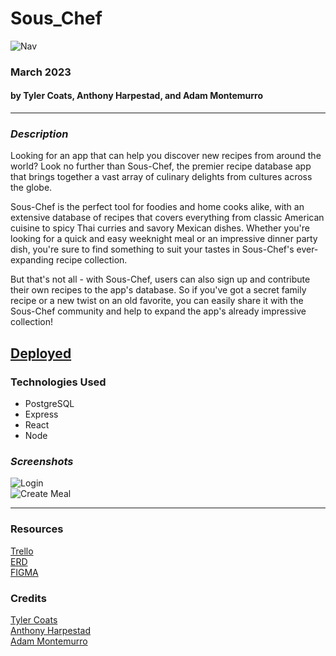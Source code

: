 # Sous_Chef
![Nav](https://user-images.githubusercontent.com/122232068/224384486-c0b7b1c4-1f5c-499e-ba49-580dc50f808f.png)
### March 2023
#### by Tyler Coats, Anthony Harpestad, and Adam Montemurro
***

### ***Description***
Looking for an app that can help you discover new recipes from around the world? Look no further than Sous-Chef, the premier recipe database app that brings together a vast array of culinary delights from cultures across the globe.

Sous-Chef is the perfect tool for foodies and home cooks alike, with an extensive database of recipes that covers everything from classic American cuisine to spicy Thai curries and savory Mexican dishes. Whether you're looking for a quick and easy weeknight meal or an impressive dinner party dish, you're sure to find something to suit your tastes in Sous-Chef's ever-expanding recipe collection.

But that's not all - with Sous-Chef, users can also sign up and contribute their own recipes to the app's database. So if you've got a secret family recipe or a new twist on an old favorite, you can easily share it with the Sous-Chef community and help to expand the app's already impressive collection!

## [Deployed](https://sous-chef-app.herokuapp.com/)

### Technologies Used
* PostgreSQL
* Express
* React
* Node

### ***Screenshots***
![Login](https://user-images.githubusercontent.com/122232068/224384790-925276bb-4e6e-4ab5-8c53-08e6be72aa9a.png)<br>
![Create Meal](https://user-images.githubusercontent.com/122232068/224384958-524a8c4f-881b-4ce4-bcab-6e46ce178ec8.png)

***


### Resources 
[Trello](https://trello.com/b/SSZevE57/sous-chef)<br>
[ERD](https://lucid.app/lucidchart/003766fe-c422-41df-b340-4391df477210/edit?view_items=9B6Bs2IgEKgZ&invitationId=inv_c6e3a498-7ed9-4900-bf65-cc4294999ee7)<br>
[FIGMA](https://www.figma.com/file/0TE3G5Xo7UdTLujGLPzGOh/Sous-Chef?node-id=0%3A1&t=vLkC3L6n4uhTShDu-1)<br>

### Credits
[Tyler Coats](https://github.com/TylersCoffeeCode)<br>
[Anthony Harpestad](https://github.com/Anthony5321)<br>
[Adam Montemurro](https://github.com/AdamMontemurro)<br>
